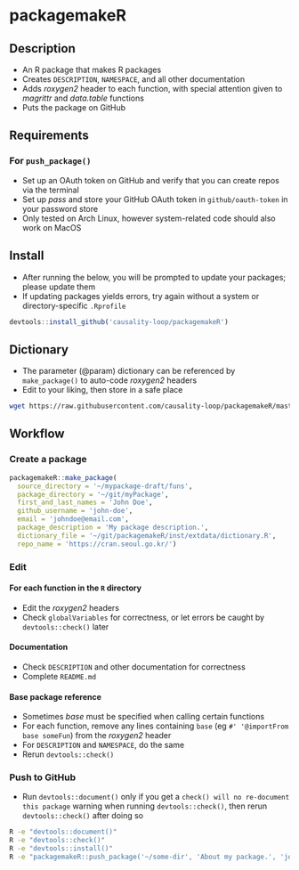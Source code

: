 # packagemakeR

## Description
- An R package that makes R packages
- Creates `DESCRIPTION`, `NAMESPACE`, and all other documentation
- Adds *roxygen2* header to each function, with special attention given to *magrittr* and *data.table* functions
- Puts the package on GitHub

## Requirements

### For `push_package()`
  - Set up an OAuth token on GitHub and verify that you can create repos via the terminal
  - Set up *pass* and store your GitHub OAuth token in `github/oauth-token` in your password store
  - Only tested on Arch Linux, however system-related code should also work on MacOS

## Install
- After running the below, you will be prompted to update your packages; please update them
- If updating packages yields errors, try again without a system or directory-specific `.Rprofile`
```r
devtools::install_github('causality-loop/packagemakeR')
```

## Dictionary
- The parameter (@param) dictionary can be referenced by `make_package()` to auto-code *roxygen2* headers
- Edit to your liking, then store in a safe place
```sh
wget https://raw.githubusercontent.com/causality-loop/packagemakeR/master/inst/extdata/dictionary.R
```

## Workflow

### Create a package
```r
packagemakeR::make_package(
  source_directory = '~/mypackage-draft/funs', 
  package_directory = '~/git/myPackage',
  first_and_last_names = 'John Doe',
  github_username = 'john-doe',
  email = 'johndoe@email.com',
  package_description = 'My package description.',
  dictionary_file = '~/git/packagemakeR/inst/extdata/dictionary.R',
  repo_name = 'https://cran.seoul.go.kr/')
```

### Edit
#### For each function in the `R` directory
- Edit the *roxygen2* headers
- Check `globalVariables` for correctness, or let errors be caught by `devtools::check()` later

#### Documentation
- Check `DESCRIPTION` and other documentation for correctness
- Complete `README.md`

#### Base package reference
- Sometimes *base* must be specified when calling certain functions
- For each function, remove any lines containing `base` (eg `#' '@importFrom base someFun`) from the *roxygen2* header
- For `DESCRIPTION` and `NAMESPACE`, do the same
- Rerun `devtools::check()`

### Push to GitHub
- Run `devtools::document()` only if you get a `check() will no re-document this package` warning when running `devtools::check()`, then rerun `devtools::check()` after doing so
```sh
R -e "devtools::document()"
R -e "devtools::check()"
R -e "devtools::install()"
R -e "packagemakeR::push_package('~/some-dir', 'About my package.', 'john-doe')"
```
 
